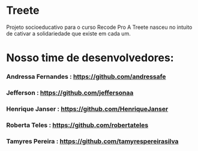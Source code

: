 # Treete
Projeto socioeducativo para o curso Recode Pro 
A Treete nasceu no intuito de cativar a solidariedade que existe em cada um. 
# Nosso time de desenvolvedores:
### Andressa Fernandes : https://github.com/andressafe
### Jefferson : https://github.com/jeffersonaa
### Henrique Janser : https://github.com/HenriqueJanser
### Roberta Teles : https://github.com/robertateles<br>
### Tamyres Pereira : https://github.com/tamyrespereirasilva
